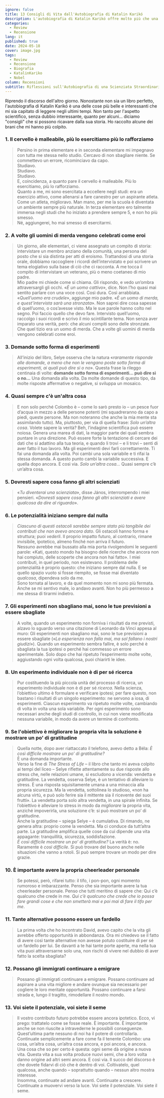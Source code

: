 ```yaml
---
ignore: false
title: 13 Consigli di Vita dall'Autobiografia di Katalin Karikó
description: L'autobiografia di Katalin Karikó offre molto più che una panoramica sul mondo della ricerca scientifica. Tra le sue pagine si trovano preziosi consigli di vita, storie di resilienza e determinazione, e profonde riflessioni sulla natura dell'apprendimento e della scoperta. Ho raccolto alcuni dei passaggi più significativi che offrono ispirazione e insegnamenti utili per tutti noi.
categories:
  - Review
  - Recensione
lang: it
published: true
date: 2024-05-18
cover: image.jpg
tags:
  - Review
  - Recensione
  - Biografia
  - KatalinKariko
  - Nobel
column: Recensioni
subtitle: Riflessioni sull'Autobiografia di una Scienziata Straordinaria
---
```

Riprendo il discorso dell'altro giorno.  Nonostante non sia un libro perfetto, l'autobiografia di Katalin Karikó è una delle cose più belle e interessanti che mi sia capitato di leggere negli ultimi tempi. Non tanto per l'aspetto scientifico, senza dubbio interessante, quanto per alcuni... diciamo "consigli" che si possono ricavare dalla sua storia. Ho raccolto alcune dei brani che mi hanno più colpito.

### 1. Il cervello è malleabile, più lo esercitiamo più lo rafforziamo

> Persino in prima elementare e in seconda elementare mi impegnavo con tutta me stessa nello studio. Cercavo di non sbagliare niente. Se commettevo un errore, ricominciavo da capo.  
> Studiavo.  
> Studiavo.  
> Studiavo.  
> E, coincidenza, a quanto pare il cervello è malleabile. Più lo esercitiamo, più lo rafforziamo.  
> Quanto a me, mi sono esercitata a eccellere negli studi: era un esercizio attivo, come allenarsi a fare canestro per un aspirante atleta. Come un atleta, miglioravo. Man mano, per me la scuola è diventata un ambiente sempre più naturale. In terza elementare ero talmente immersa negli studi che ho iniziato a prendere sempre 5, e non ho più smesso.  
> Né, aggiungerei, ho mai smesso di esercitarmi.  

### 2. A volte gli uomini di merda vengono celebrati come eroi

> Un giorno, alle elementari, ci viene assegnato un compito di storia: intervistare un membro anziano della comunità, una persona del posto che si sia distinta per atti di eroismo. Trattandosi di una storia orale, dobbiamo raccogliere i ricordi dell’intervistato e poi scrivere un tema elogiativo sulla base di ciò che ci racconta. A me tocca il compito di intervistare un veterano, più o meno coetaneo di mio padre.  
> Mio padre mi chiede come si chiama. Gli rispondo, e vedo un’ombra attraversargli gli occhi. «*È un uomo cattivo*», dice. Non l’ho quasi mai sentito parlare con una voce così. Così dura. Così arrabbiata. 
> «*Quell’uomo era crudele*», aggiunge mio padre. «*È un uomo di merda, e quest’intervista sarà una stronzata*». 
> Non saprei dire cosa sapesse di quell’uomo, o cos’avesse visto. Ma le sue parole hanno colto nel segno. Poi faccio quello che devo fare. Intervisto quell’uomo, raccolgo i suoi ricordi e scrivo il mio scintillante tema. Non senza aver imparato una verità, però: che alcuni compiti sono delle stronzate. Che quel tizio era un uomo di merda. Che a volte gli uomini di merda vengono celebrati come eroi.  

### 3. Domande sotto forma di esperimenti

> All’inizio del libro, Selye osserva che la natura «_raramente risponde alle domande, a meno che non le vengano poste sotto forma di esperimenti, ai quali può dire sì o no_». Questa frase la rileggo centinaia di volte: **domande sotto forma di esperimenti... può dire sì o no...** Una domanda alla volta. Da molte domande di questo tipo, da molte risposte affermative o negative, si sviluppa un mosaico.

### 4. Quasi sempre c'è un'altra cosa

> E non solo perché Colombo è – come lo sarò presto io – un pesce fuor d’acqua in mezzo a delle persone potenti (mi squadreranno da capo a piedi, queste persone. Ma non noteranno che anche la mia mente sta assimilando tutto). Ma, piuttosto, per via di quella frase: *Solo un’altra cosa*. 
> Volete sapere la verità? Beh, l’indagine scientifica può essere noiosa. Genera una marea di dati, la maggior parte dei quali sembra puntare in una direzione. Può essere forte la tentazione di cercare dei dati che si adattino alla tua teoria, e quando li trovi – e li trovi – senti di aver fatto il tuo lavoro. 
> Ma gli esperimenti devi farli correttamente.
> Ti fai una domanda alla volta. Poi cambi una sola variabile e ti rifai la stessa domanda. A questo punto cambi la variabile successiva. E quella dopo ancora. E così via. *Solo un’altra cosa...* Quasi sempre c’è un’altra cosa.

### 5. Dovresti sapere cosa fanno gli altri scienziati

> «*Tu diventerai una scienziata*», disse János, interrompendo i miei pensieri. «*Dovresti sapere cosa fanno gli altri scienziati e avere qualcosa da dire al riguardo*».

### 6. Le potenzialità iniziano sempre dal nulla

> *Ciascuno di questi ostacoli sarebbe sempre stato più tangibile dei contributi che non avevo ancora dato.* Gli ostacoli hanno forma e struttura; puoi *vederli*. Il proprio impatto futuro, al contrario, rimane invisibile, ipotetico, almeno finché non arriva il futuro.  
> Nessuno avrebbe mai bussato alla mia porta rivolgendomi le seguenti parole: «Kati, questo mondo ha bisogno delle ricerche che ancora non hai compiuto, delle scoperte che ancora non hai fatto». I miei contributi, in quel periodo, non esistevano. Il problema delle potenzialità è proprio questo: che iniziano sempre dal nulla. E se quello spazio vuoto si fosse riempito, se fosse mai diventato *qualcosa*, dipendeva solo da me.  
> Sono tornata al lavoro, e da quel momento non mi sono più fermata. Anche se mi sentivo male, io andavo avanti. Non ho più permesso a me stessa di tirarmi indietro.  

### 7. Gli esperimenti non sbagliano mai, sono le tue previsioni a essere sbagliate

> A volte, quando un esperimento non forniva i risultati da me previsti, alzavo lo sguardo verso una citazione di Leonardo da Vinci appesa al muro: Gli esperimenti non sbagliano mai, sono le tue previsioni a essere sbagliate («*La esperienza non falla mai, ma sol fallano i nostri giudizi*»). Quando un esperimento sembra fallire, è solo perché è sbagliata la tua ipotesi o perché hai commesso un errore sperimentale. Solo dopo che hai ripetuto l’esperimento molte volte, aggiustando ogni volta qualcosa, puoi chiarirti le idee.

### 8. Un esperimento individuale non è di per sé ricerca

> Pur costituendo la più piccola unità del processo di ricerca, un esperimento individuale non è di per sé *ricerca*. Nella scienza, l’obiettivo ultimo è formulare e verificare ipotesi; per fare questo, non bastano i risultati di un singolo esperimento: ne servono a iosa, di esperimenti. Ciascun esperimento va ripetuto molte volte, cambiando di volta in volta una sola variabile. Per ogni esperimento sono necessari anche degli studi di controllo, in cui non viene modificata nessuna variabile, in modo da avere un termine di confronto.

### 9. Se l'obiettivo è migliorare la propria vita la soluzione è mostrare un po' di gratitudine

> Quella notte, dopo aver riattaccato il telefono, avevo detto a Béla: *È così difficile mostrare un po’ di gratitudine?*   
> È una domanda importante.  
> Verso la fine di *The Stress of Life* – il libro che tanto mi aveva colpito ai tempi del liceo – Selye riflette attentamente su due risposte allo stress che, nelle relazioni umane, si escludono a vicenda: vendetta e gratitudine. La vendetta, osserva Selye, è un tentativo di alleviare lo stress. È una risposta squisitamente umana a una minaccia alla propria sicurezza. Ma la vendetta, sottolinea lo studioso, «non ha alcuna virtù, e può solo ferire sia il mittente sia il ricevente dei suoi frutti». La vendetta porta solo altra vendetta, in una spirale infinita. Se l’obiettivo è alleviare lo stress in modo da *migliorare* la propria vita, anziché impoverirla, una soluzione c’è: si può mostrare un po’ di gratitudine.  
> Anche la gratitudine – spiega Selye – è cumulativa. Di rimando, ne genera altra: proprio come la vendetta. Ma ci conduce da tutt’altra parte. La gratitudine amplifica quelle cose da cui dipende una vita appagante: tranquillità, sicurezza, soddisfazione.  
> *È così difficile mostrare un po’ di gratitudine?* La verità è: no. Raramente è *così difficile*. Si può trovare del buono anche nelle situazioni che vanno a rotoli. Si può sempre trovare un modo per dire grazie.

### 10. È importante avere la propria cheerleader personale

> Se potessi, però, rifarei tutto: il tifo, i pon-pon, ogni momento rumoroso e imbarazzante. Penso che sia importante avere la tua cheerleader personale. Penso che tutti meritino di sapere che: Qui c’è qualcuno che crede in me. *Qui c’è qualcuno che crede che io possa fare grandi cose e che non smetterà mai e poi mai di fare il tifo per me*.

### 11. Tante alternative possono essere un fardello

> La prima volta che ho incontrato David, avevo capito che la vita gli avrebbe offerto opportunità in abbondanza. Ora mi chiedevo se il fatto di avere così tante alternative non avesse potuto costituire di per sé un fardello per lui. Se davanti a te hai tante porte aperte, ma nella tua vita puoi attraversarne solo una, non rischi di vivere nel dubbio di aver fatto la scelta sbagliata?

### 12. Possano gli immigrati continuare a emigrare

> Possano gli immigrati continuare a emigrare. Possano continuare ad aspirare a una vita migliore e andare ovunque sia necessario per cogliere le loro meritate opportunità. Possano continuare a farsi strada e, lungo il tragitto, rimodellare il nostro mondo.


### 13. Voi siete il potenziale, voi siete il seme

> Il vostro contributo futuro potrebbe essere ancora ipotetico. Ecco, vi prego: trattatelo come se fosse reale. È importante. È importante anche se non riuscite a intravederne le possibili conseguenze. Quest’ultima parte nessuno di noi ha il potere di controllarla. Continuate semplicemente a fare come fa il tenente Colombo: una cosa, un’altra cosa, un’altra cosa ancora, e poi ancora, e ancora.  
> Una cosa che so per certo è questa: ogni seme dà origine a nuova vita. Questa vita a sua volta produce nuovi semi, che a loro volta danno origine ad altri semi ancora. E così via.
> Il succo del discorso è che dovete fidarvi di ciò che è dentro di voi. Coltivatelo, quel qualcosa, anche quando – soprattutto quando – nessun altro mostra interesse.  
> Insomma, continuate ad andare avanti. Continuate a crescere. Continuate a muovervi verso la luce.
> Voi siete il potenziale. Voi siete il seme.